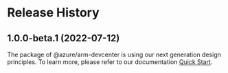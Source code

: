 # Release History
    
## 1.0.0-beta.1 (2022-07-12)

The package of @azure/arm-devcenter is using our next generation design principles. To learn more, please refer to our documentation [Quick Start](https://aka.ms/js-track2-quickstart).
